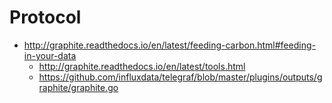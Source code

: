 # Protocol

- http://graphite.readthedocs.io/en/latest/feeding-carbon.html#feeding-in-your-data
  - http://graphite.readthedocs.io/en/latest/tools.html
  - https://github.com/influxdata/telegraf/blob/master/plugins/outputs/graphite/graphite.go